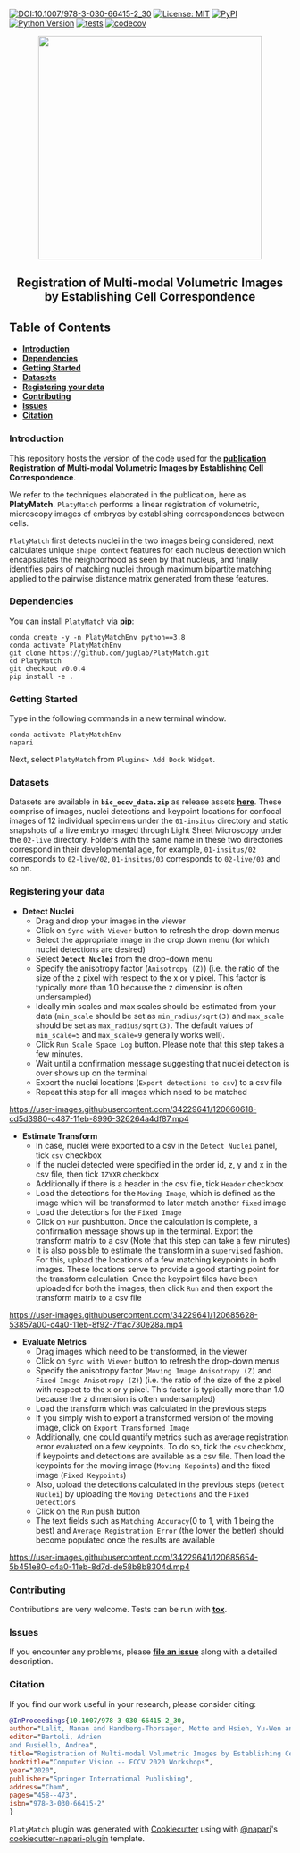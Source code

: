 [![DOI:10.1007/978-3-030-66415-2_30](https://zenodo.org/badge/DOI/10.1007/978-3-030-66415-2_30.svg)](https://link.springer.com/chapter/10.1007/978-3-030-66415-2_30)
[![License: MIT](https://img.shields.io/badge/License-MIT-blue.svg)](https://opensource.org/licenses/MIT)
[![PyPI](https://img.shields.io/pypi/v/PlatyMatch.svg?color=green)](https://pypi.org/project/PlatyMatch)
[![Python Version](https://img.shields.io/pypi/pyversions/PlatyMatch.svg?color=green)](https://python.org)
[![tests](https://github.com/juglab/PlatyMatch/workflows/tests/badge.svg)](https://github.com/juglab/PlatyMatch/actions)
[![codecov](https://codecov.io/gh/juglab/PlatyMatch/branch/master/graph/badge.svg)](https://codecov.io/gh/juglab/PlatyMatch)


<p align="center">
  <img src="https://user-images.githubusercontent.com/34229641/117537510-b26ee500-b001-11eb-9642-3baa461bfc94.png" width=400 />
</p>
<h2 align="center">Registration of Multi-modal Volumetric Images by Establishing Cell Correspondence</h2>

## Table of Contents

- **[Introduction](#introduction)**
- **[Dependencies](#dependencies)**
- **[Getting Started](#getting-started)**
- **[Datasets](#datasets)**
- **[Registering your data](#registering-your-data)**
- **[Contributing](#contributing)**
- **[Issues](#issues)**
- **[Citation](#citation)**

### Introduction
This repository hosts the version of the code used for the **[publication](https://link.springer.com/chapter/10.1007/978-3-030-66415-2_30)** **Registration of Multi-modal Volumetric Images by Establishing Cell Correspondence**. 

We refer to the techniques elaborated in the publication, here as **PlatyMatch**. `PlatyMatch` performs a linear registration of volumetric, microscopy images of embryos by establishing correspondences between cells. 

`PlatyMatch` first detects nuclei in the two images being considered, next calculates unique `shape context` features for each nucleus detection which encapsulates the neighborhood as seen by that nucleus, and finally identifies pairs of matching nuclei through maximum bipartite matching applied to the pairwise distance matrix generated from these features. 

### Dependencies 

You can install `PlatyMatch` via **[pip]**:

```
conda create -y -n PlatyMatchEnv python==3.8
conda activate PlatyMatchEnv
git clone https://github.com/juglab/PlatyMatch.git
cd PlatyMatch
git checkout v0.0.4
pip install -e .
```

### Getting Started

Type in the following commands in a new terminal window.

```
conda activate PlatyMatchEnv
napari
```

Next, select `PlatyMatch` from `Plugins> Add Dock Widget`.

### Datasets

Datasets are available in **`bic_eccv_data.zip`** as release assets **[here](https://github.com/juglab/PlatyMatch/releases/tag/v0.0.1)**.
These comprise of images, nuclei detections and keypoint locations for confocal images of 12 individual specimens under the `01-insitus` directory and static snapshots of a live embryo imaged through Light Sheet Microscopy under the `02-live` directory. 
Folders with the same name in these two directories correspond in their developmental age, for example, `01-insitus/02` corresponds to `02-live/02`, `01-insitus/03` corresponds to `02-live/03` and so on.   


### Registering your data

- **Detect Nuclei** 
	- Drag and drop your images in the viewer 
	- Click on `Sync with Viewer` button to refresh the drop-down menus 
	- Select the appropriate image in the drop down menu (for which nuclei detections are desired)
	- Select **`Detect Nuclei`** from the drop-down menu
	- Specify the anisotropy factor (`Anisotropy (Z)`) (i.e. the ratio of the size of the z pixel with respect to the x or y pixel. This factor is typically more than 1.0 because the z dimension is often undersampled)
	- Ideally min scales and max scales should be estimated from your data (`min_scale` should be set as `min_radius/sqrt(3)` and `max_scale` should be set as `max_radius/sqrt(3)`. The default values of `min_scale=5` and `max_scale=9` generally works well).  
	- Click `Run Scale Space Log` button. Please note that this step takes a few minutes.
	- Wait until a confirmation message suggesting that nuclei detection is over shows up on the terminal
	- Export the nuclei locations (`Export detections to csv`) to a csv file
	- Repeat this step for all images which need to be matched




https://user-images.githubusercontent.com/34229641/120660618-cd5d3980-c487-11eb-8996-326264a4df87.mp4


- **Estimate Transform**
	- In case, nuclei were exported to a csv in the `Detect Nuclei` panel, tick `csv` checkbox
	- If the nuclei detected were specified in the order id, z, y and x in the csv file, then tick `IZYXR` checkbox
	- Additionally if there is a header in the csv file, tick `Header` checkbox
	- Load the detections for the `Moving Image`, which is defined as the image which will be transformed to later match another `fixed` image
	- Load the detections for the `Fixed Image`
	- Click on `Run` pushbutton. Once the calculation is complete, a confirmation message shows up in the terminal. Export the transform matrix to a csv (Note that this step can take a few minutes)
	- It is also possible to estimate the transform in a `supervised` fashion. For this, upload the locations of a few matching keypoints in both images. These locations serve to provide a good starting point for the transform calculation. Once the keypoint files have been uploaded for both the images, then click `Run` and then export the transform matrix to a csv file 


https://user-images.githubusercontent.com/34229641/120685628-53857a00-c4a0-11eb-8f92-7ffac730e28a.mp4



- **Evaluate Metrics**
	- Drag images which need to be transformed, in the viewer
	- Click on `Sync with Viewer` button to refresh the drop-down menus
	- Specify the anisotropy factor (`Moving Image Anisotropy (Z)` and `Fixed Image Anisotropy (Z)`) (i.e. the ratio of the size of the z pixel with respect to the x or y pixel. This factor is typically more than 1.0 because the z dimension is often undersampled)
	- Load the transform which was calculated in the previous steps
	- If you simply wish to export a transformed version of the moving image, click on `Export Transformed Image`
	- Additionally, one could quantify metrics such as average registration error evaluated on a few keypoints. To do so, tick the `csv` checkbox, if keypoints and detections are available as a csv file. Then load the keypoints for the moving image (`Moving Kepoints`) and the fixed image (`Fixed Keypoints`)
	- Also, upload the detections calculated in the previous steps (`Detect Nuclei`)  by uploading the `Moving Detections` and the `Fixed Detections`
	- Click on the `Run` push button
	- The text fields such as `Matching Accuracy`(0 to 1, with 1 being the best) and `Average Registration Error` (the lower the better) should become populated once the results are available



https://user-images.githubusercontent.com/34229641/120685654-5b451e80-c4a0-11eb-8d7d-de58b8b8304d.mp4


### Contributing

Contributions are very welcome. Tests can be run with **[tox]**.

### Issues

If you encounter any problems, please **[file an issue]** along with a detailed description.

[file an issue]: https://github.com/juglab/PlatyMatch/issues
[tox]: https://tox.readthedocs.io/en/latest/
[pip]: https://pypi.org/project/EmbedSeg/


### Citation
If you find our work useful in your research, please consider citing:

```bibtex
@InProceedings{10.1007/978-3-030-66415-2_30,
author="Lalit, Manan and Handberg-Thorsager, Mette and Hsieh, Yu-Wen and Jug, Florian and Tomancak, Pavel",
editor="Bartoli, Adrien
and Fusiello, Andrea",
title="Registration of Multi-modal Volumetric Images by Establishing Cell Correspondence",
booktitle="Computer Vision -- ECCV 2020 Workshops",
year="2020",
publisher="Springer International Publishing",
address="Cham",
pages="458--473",
isbn="978-3-030-66415-2"
}
```

`PlatyMatch` plugin was generated with [Cookiecutter] using with [@napari]'s [cookiecutter-napari-plugin] template.

[napari]: https://github.com/napari/napari
[Cookiecutter]: https://github.com/audreyr/cookiecutter
[@napari]: https://github.com/napari
[MIT]: http://opensource.org/licenses/MIT
[BSD-3]: http://opensource.org/licenses/BSD-3-Clause
[GNU GPL v3.0]: http://www.gnu.org/licenses/gpl-3.0.txt
[GNU LGPL v3.0]: http://www.gnu.org/licenses/lgpl-3.0.txt
[Apache Software License 2.0]: http://www.apache.org/licenses/LICENSE-2.0
[Mozilla Public License 2.0]: https://www.mozilla.org/media/MPL/2.0/index.txt
[cookiecutter-napari-plugin]: https://github.com/napari/cookiecutter-napari-plugin
[file an issue]: https://github.com/juglab/PlatyMatch/issues
[napari]: https://github.com/napari/napari
[tox]: https://tox.readthedocs.io/en/latest/
[pip]: https://pypi.org/project/pip/
[PyPI]: https://pypi.org/
